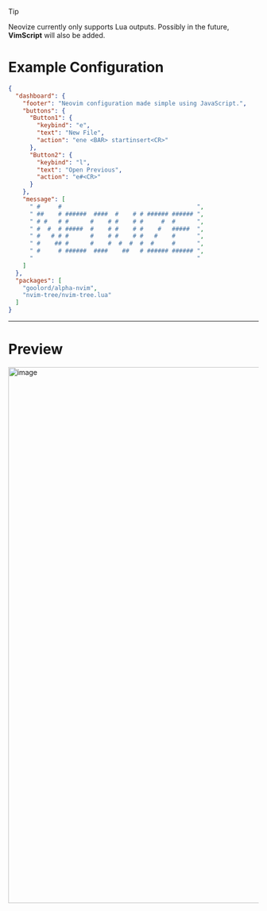 > [!TIP]
> Neovize currently only supports Lua outputs. Possibly in the future, **VimScript** will also be added.

# Example Configuration
```json
{
  "dashboard": {
    "footer": "Neovim configuration made simple using JavaScript.",
    "buttons": {
      "Button1": {
        "keybind": "e",
        "text": "New File",
        "action": "ene <BAR> startinsert<CR>"
      },
      "Button2": {
        "keybind": "l",
        "text": "Open Previous",
        "action": "e#<CR>"
      }
    },
    "message": [
      " #     #                                      ",
      " ##    # ######  ####  #    # # ###### ###### ",
      " # #   # #      #    # #    # #     #  #      ",
      " #  #  # #####  #    # #    # #    #   #####  ",
      " #   # # #      #    # #    # #   #    #      ",
      " #    ## #      #    #  #  #  #  #     #      ",
      " #     # ######  ####    ##   # ###### ###### ",
      "                                              "
    ]
  },
  "packages": [
    "goolord/alpha-nvim",
    "nvim-tree/nvim-tree.lua"
  ]
}
```

---

# Preview
<img width="1920" height="1080" alt="image" src="https://github.com/user-attachments/assets/6db23983-e87c-41d6-bc2b-c5992ec6dd20" />
